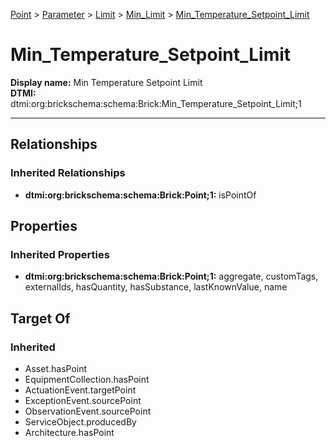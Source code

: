 [Point](../../../../Point.md) > [Parameter](../../../Parameter.md) > [Limit](../../Limit.md) > [Min_Limit](../Min_Limit.md) > [Min_Temperature_Setpoint_Limit](.)
# Min_Temperature_Setpoint_Limit

**Display name:** Min Temperature Setpoint Limit<br />
**DTMI:** dtmi:org:brickschema:schema:Brick:Min_Temperature_Setpoint_Limit;1

---
## Relationships
### Inherited Relationships
* **dtmi:org:brickschema:schema:Brick:Point;1:** isPointOf
## Properties
### Inherited Properties
* **dtmi:org:brickschema:schema:Brick:Point;1:** aggregate, customTags, externalIds, hasQuantity, hasSubstance, lastKnownValue, name
## Target Of
### Inherited
* Asset.hasPoint
* EquipmentCollection.hasPoint
* ActuationEvent.targetPoint
* ExceptionEvent.sourcePoint
* ObservationEvent.sourcePoint
* ServiceObject.producedBy
* Architecture.hasPoint
